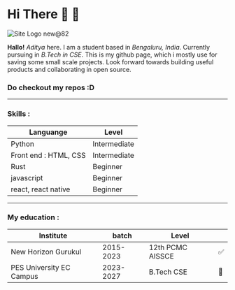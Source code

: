 
# Hi There 👋 🦀 

![Site Logo new@82](https://github.com/bwaklog/bwaklog/assets/91192289/dc70a690-8b7a-44cd-b449-28519ff9e203)



**Hallo!** _Aditya_ here. I am a student based in _Bengaluru, India_. Currently pursuing in _B.Tech in CSE_. This is my github page, which i mostly use for saving some small scale projects. Look forward towards building useful products and collaborating in open source.

### Do checkout my repos :D

---
### Skills :
|Languange|Level|
|---|---|
|Python|Intermediate|
|Front end : HTML, CSS|Intermediate|
|Rust|Beginner|
|javascript|Beginner|
|react, react native|Beginner|

---

### My education :
|  Institute|  batch|Level||
|--|--|--|--|
| New Horizon Gurukul | 2015-2023 |12th PCMC AISSCE|✅|
| PES University EC Campus | 2023-2027 |B.Tech CSE|👋|
